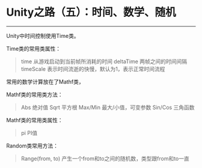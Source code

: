 ﻿# Unity之路（五）：时间、数学、随机

---

Unity中时间控制使用Time类。

Time类的常用类属性：

> time 从游戏启动到当前帧所消耗的时间
> deltaTime 两帧之间的时间间隔
> timeScale 表示时间流逝的快慢，默认为1，表示正常时间流程


常用的数学计算放在了Mathf类，

Mathf类的常用类方法：

> Abs 绝对值
> Sqrt 平方根
> Max/Min 最大/小值，可变参数
> Sin/Cos 三角函数

Mathf类的常用类属性：

> pi PI值

Random类常用方法：

> Range(from, to) 产生一个from和to之间的随机数，类型跟from和to一直